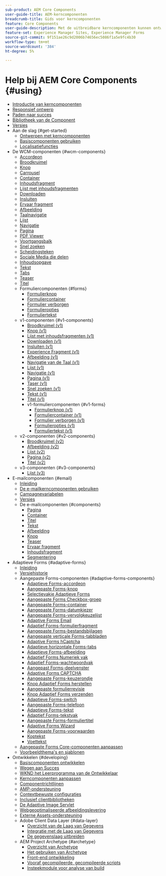 ```yaml
---
sub-product: AEM Core Components
user-guide-title: AEM-kerncomponenten
breadcrumb-title: Gids voor kerncomponenten
feature: Core Components
user-guide-description: Met de uitbreidbare kerncomponenten kunnen ontwerpers eenvoudig content maken.
feature-set: Experience Manager Sites, Experience Manager Forms
source-git-commit: 9f151ae26c9d2006b74656ec5086f1a5e9fc4b30
workflow-type: tm+mt
source-wordcount: '384'
ht-degree: 5%

---
```



# Help bij AEM Core Components {#using}

+ [Introductie van kerncomponenten](/help/introduction.md)
+ [Responsief ontwerp](/help/responsive.md)
+ [Paden naar succes](/help/developing/success.md)
+ [ Bibliotheek van de Component ](https://adobe.com/go/aem_cmp_library)
+ [Versies](/help/versions.md)
+ Aan de slag {#get-started}
   + [Ontwerpen met kerncomponenten](/help/get-started/authoring.md)
   + [Basiscomponenten gebruiken](/help/get-started/using.md)
   + [Localisatiefuncties](/help/get-started/localization.md)
+ De WCM-componenten {#wcm-components}
   + [Accordeon](/help/components/accordion.md)
   + [Broodkruimel](/help/components/breadcrumb.md)
   + [Knop](/help/components/button.md)
   + [Carrousel](/help/components/carousel.md)
   + [Container](/help/components/container.md)
   + [Inhoudsfragment](/help/components/content-fragment-component.md)
   + [Lijst met inhoudsfragmenten](/help/components/content-fragment-list.md)
   + [Downloaden](/help/components/download.md)
   + [Insluiten](/help/components/embed.md)
   + [Ervaar fragment](/help/components/experience-fragment.md)
   + [Afbeelding](/help/components/image.md)
   + [Taalnavigatie](/help/components/language-navigation.md)
   + [Lijst](/help/components/list.md)
   + [Navigatie](/help/components/navigation.md)
   + [Pagina](/help/components/page.md)
   + [PDF Viewer](/help/components/pdf-viewer.md)
   + [Voortgangsbalk](/help/components/progress-bar.md)
   + [Snel zoeken](/help/components/quick-search.md)
   + [Scheidingsteken](/help/components/separator.md)
   + [ Sociale Media die  delen](/help/components/sharing.md)
   + [Inhoudsopgave](/help/components/tableofcontents.md)
   + [Tekst](/help/components/text.md)
   + [Tabs](/help/components/tabs.md)
   + [Teaser](/help/components/teaser.md)
   + [Titel](/help/components/title.md)
   + Formuliercomponenten {#forms}
      + [Formulierknop](/help/components/forms/form-button.md)
      + [Formuliercontainer](/help/components/forms/form-container.md)
      + [Formulier verborgen](/help/components/forms/form-hidden.md)
      + [Formulieropties](/help/components/forms/form-options.md)
      + [Formuliertekst](/help/components/forms/form-text.md)
   + v1-componenten {#v1-components}
      + [Broodkruimel (v1)](/help/components/v1/breadcrumb-v1.md)
      + [Knop (v1)](/help/components/v1/button.md)
      + [Lijst met inhoudsfragmenten (v1)](/help/components/v1/content-fragment-list.md)
      + [Downloaden (v1)](/help/components/v1/download.md)
      + [Insluiten (v1)](/help/components/v1/embed.md)
      + [Experience Fragment (v1)](/help/components/v1/experience-fragment.md)
      + [Afbeelding (v1)](/help/components/v1/image-v1.md)
      + [ Navigatie van de Taal (v1) ](/help/components/v1/language-navigation.md)
      + [Lijst (v1)](/help/components/v1/list-v1.md)
      + [Navigatie (v1)](/help/components/v1/navigation.md)
      + [Pagina (v1)](/help/components/v1/page-v1.md)
      + [Taser (v1)](/help/components/v1/teaser.md)
      + [Snel zoeken (v1)](/help/components/v1/quick-search.md)
      + [Tekst (v1)](/help/components/v1/text-v1.md)
      + [Titel (v1)](/help/components/v1/title-v1.md)
      + v1-formuliercomponenten {#v1-forms}
         + [Formulierknop (v1)](/help/components/v1/form-button-v1.md)
         + [Formuliercontainer (v1)](/help/components/v1/form-container-v1.md)
         + [Formulier verborgen (v1)](/help/components/v1/form-hidden-v1.md)
         + [Formulieropties (v1)](/help/components/v1/form-options-v1.md)
         + [Formuliertekst (v1)](/help/components/v1/form-text-v1.md)
   + v2-componenten {#v2-components}
      + [Broodkruimel (v2)](/help/components/v2/breadcrumb.md)
      + [Afbeelding (v2)](/help/components/v2/image.md)
      + [Lijst (v2)](/help/components/v2/list.md)
      + [Pagina (v2)](/help/components/v2/page.md)
      + [Titel (v2)](/help/components/v2/title.md)
   + v3-componenten {#v3-components}
      + [ Lijst (v3) ](/help/components/v3/list.md)
+ E-mailcomponenten {#email}
   + [Inleiding](/help/email/introduction.md)
   + [De e-mailkerncomponenten gebruiken](/help/email/using.md)
   + [Campagnevariabelen](/help/email/campaign-variables.md)
   + [Versies](/help/email/versions.md)
   + De e-mailcomponenten {#components}
      + [Pagina](/help/email/components/page.md)
      + [Container](/help/email/components/container.md)
      + [Titel](/help/email/components/title.md)
      + [Tekst](/help/email/components/text.md)
      + [Afbeelding](/help/email/components/image.md)
      + [Knop](/help/email/components/button.md)
      + [Teaser](/help/email/components/teaser.md)
      + [Ervaar fragment](/help/email/components/experience-fragment.md)
      + [Inhoudsfragment](/help/email/components/content-fragment.md)
      + [Segmentering](/help/email/components/segmentation.md)
+ Adaptieve Forms {#adaptive-forms}
   + [Inleiding](/help/adaptive-forms/introduction.md)
   + [Versiehistorie](/help/adaptive-forms/version.md)
   + Aangepaste Forms-componenten {#adaptive-forms-components}
      + [Adaptieve Forms-accordeon](/help/adaptive-forms/components/accordion.md)
      + [Aangepaste Forms-knop](/help/adaptive-forms/components/button.md)
      + [Selectievakje Adaptieve Forms](/help/adaptive-forms/components/checkbox.md)
      + [Aangepaste Forms Checkbox-groep](/help/adaptive-forms/components/checkbox-group.md)
      + [Aangepaste Forms-container](/help/adaptive-forms/components/form-container.md)
      + [Aangepaste Forms-datumkiezer](/help/adaptive-forms/components/date-picker.md)
      + [Aangepaste Forms-vervolgkeuzelijst](/help/adaptive-forms/components/drop-down-list.md)
      + [Adaptive Forms Email](/help/adaptive-forms/components/email.md)
      + [Adaptief Forms-formulierfragment](/help/adaptive-forms/components/adaptive-form-fragment.md)
      + [Aangepaste Forms-bestandsbijlagen](/help/adaptive-forms/components/file-attachment.md)
      + [Aangepaste verticale Forms-tabbladen](/help/adaptive-forms/components/vertical-tabs.md)
      + [Adaptive Forms hCaptcha](/help/adaptive-forms/components/hcaptcha.md)
      + [Adaptieve horizontale Forms-tabs](/help/adaptive-forms/components/horizontal-tabs.md)
      + [Adaptieve Forms-afbeelding](/help/adaptive-forms/components/image.md)
      + [Adaptief Forms Numeriek vak](/help/adaptive-forms/components/numeric-box.md)
      + [Adaptief Forms-wachtwoordvak](/help/adaptive-forms/components/password-box.md)
      + [Aangepast Forms-deelvenster](/help/adaptive-forms/components/panel.md)
      + [Adaptive Forms CAPTCHA](/help/adaptive-forms/components/adaptive-form-recaptcha.md)
      + [Aangepaste Forms-keuzerondje](/help/adaptive-forms/components/radio-button.md)
      + [Knop Adaptief Forms herstellen](/help/adaptive-forms/components/reset-button.md)
      + [Aangepaste formulierrevisie](/help/adaptive-forms/components/review.md)
      + [Knop Adaptief Forms verzenden](/help/adaptive-forms/components/submit-button.md)
      + [Adaptieve Forms-switch](/help/adaptive-forms/components/adaptive-form-switch.md)
      + [Aangepaste Forms-telefoon](/help/adaptive-forms/components/phone.md)
      + [Adaptieve Forms-tekst](/help/adaptive-forms/components/text.md)
      + [Adaptief Forms-tekstvak](/help/adaptive-forms/components/text-box.md)
      + [Aangepaste Forms-formuliertitel](/help/adaptive-forms/components/form-title.md)
      + [Adaptive Forms Wizard](/help/adaptive-forms/components/wizard.md)
      + [Aangepaste Forms-voorwaarden](/help/adaptive-forms/components/terms-and-conditions.md)
      + [Koptekst](/help/adaptive-forms/components/header.md)
      + [Voettekst](/help/adaptive-forms/components/footer.md)
   + [Aangepaste Forms Core-componenten aanpassen](/help/developing/customize-adaptive-forms-core-components.md)
   + [Voorbeeldthema&#39;s en sjablonen](/help/adaptive-forms/sample-themes-templates-form-data-models-core-components.md)
+ Ontwikkelen {#developing}
   + [Basiscomponenten ontwikkelen](/help/developing/overview.md)
   + [ Wegen aan Succes ](https://experienceleague.adobe.com/docs/experience-manager-core-components/using/success.html?lang=nl-NL)
   + [ WKND het Leerprogramma van de Ontwikkelaar ](https://experienceleague.adobe.com/docs/experience-manager-learn/getting-started-wknd-tutorial-develop/overview.html?lang=nl-NL)
   + [Kerncomponenten aanpassen](/help/developing/customizing.md)
   + [Componentrichtlijnen](/help/developing/guidelines.md)
   + [AMP-ondersteuning](/help/developing/amp.md)
   + [Contextbewuste configuraties](/help/developing/context-aware-configs.md)
   + [Inclusief clientbibliotheken](/help/developing/including-clientlibs.md)
   + [De Adaptive Image Servlet](/help/developing/adaptive-image-servlet.md)
   + [Webgeoptimaliseerde afbeeldingslevering](/help/developing/web-optimized-image-delivery.md)
   + [Externe Assets-ondersteuning](/help/developing/remote-assets.md)
   + Adobe Client Data Layer {#data-layer}
      + [Overzicht van de Laag van Gegevens](/help/developing/data-layer/overview.md)
      + [Integratie met de Laag van Gegevens](/help/developing/data-layer/integrations.md)
      + [De gegevenslaag uitbreiden](/help/developing/data-layer/extending.md)
   + AEM Project Archetype {#archetype}
      + [Overzicht van Archetype](/help/developing/archetype/overview.md)
      + [Het gebruiken van Archetype](/help/developing/archetype/using.md)
      + [Front-end ontwikkeling](/help/developing/archetype/front-end.md)
      + [Vooraf gecompileerde, gecompileerde scripts](/help/developing/archetype/precompiled-bundled-scripts.md)
      + [Insteekmodule voor analyse van build](/help/developing/archetype/build-analyzer-maven-plugin.md)
